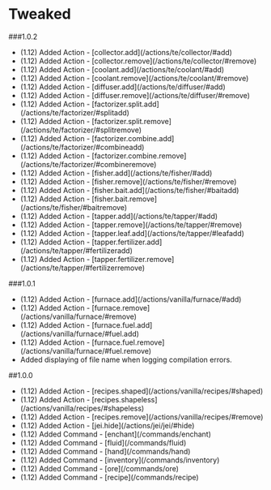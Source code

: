 # Tweaked

###1.0.2
<ul>
  <li>(1.12) Added Action - [collector.add](/actions/te/collector/#add)</li>
  <li>(1.12) Added Action - [collector.remove](/actions/te/collector/#remove)</li>
  <li>(1.12) Added Action - [coolant.add](/actions/te/coolant/#add)</li>
  <li>(1.12) Added Action - [coolant.remove](/actions/te/coolant/#remove)</li>
  <li>(1.12) Added Action - [diffuser.add](/actions/te/diffuser/#add)</li>
  <li>(1.12) Added Action - [diffuser.remove](/actions/te/diffuser/#remove)</li>
  <li>(1.12) Added Action - [factorizer.split.add](/actions/te/factorizer/#splitadd)</li>
  <li>(1.12) Added Action - [factorizer.split.remove](/actions/te/factorizer/#splitremove)</li>
  <li>(1.12) Added Action - [factorizer.combine.add](/actions/te/factorizer/#combineadd)</li>
  <li>(1.12) Added Action - [factorizer.combine.remove](/actions/te/factorizer/#combineremove)</li>
  <li>(1.12) Added Action - [fisher.add](/actions/te/fisher/#add)</li>
  <li>(1.12) Added Action - [fisher.remove](/actions/te/fisher/#remove)</li>
  <li>(1.12) Added Action - [fisher.bait.add](/actions/te/fisher/#baitadd)</li>
  <li>(1.12) Added Action - [fisher.bait.remove](/actions/te/fisher/#baitremove)</li>
  <li>(1.12) Added Action - [tapper.add](/actions/te/tapper/#add)</li>
  <li>(1.12) Added Action - [tapper.remove](/actions/te/tapper/#remove)</li>
  <li>(1.12) Added Action - [tapper.leaf.add](/actions/te/tapper/#leafadd)</li>
  <li>(1.12) Added Action - [tapper.fertilizer.add](/actions/te/tapper/#fertilizeradd)</li>
  <li>(1.12) Added Action - [tapper.fertilizer.remove](/actions/te/tapper/#fertilizerremove)</li>
</ul>

###1.0.1
<ul>
  <li>(1.12) Added Action - [furnace.add](/actions/vanilla/furnace/#add)</li>
  <li>(1.12) Added Action - [furnace.remove](/actions/vanilla/furnace/#remove)</li>
  <li>(1.12) Added Action - [furnace.fuel.add](/actions/vanilla/furnace/#fuel.add)</li>
  <li>(1.12) Added Action - [furnace.fuel.remove](/actions/vanilla/furnace/#fuel.remove)</li>
  <li>Added displaying of file name when logging compilation errors.</li>
</ul>

##1.0.0
<ul>
  <li>(1.12) Added Action - [recipes.shaped](/actions/vanilla/recipes/#shaped)</li>
  <li>(1.12) Added Action - [recipes.shapeless](/actions/vanilla/recipes/#shapeless)</li>
  <li>(1.12) Added Action - [recipes.remove](/actions/vanilla/recipes/#remove)</li>
  <li>(1.12) Added Action - [jei.hide](/actions/jei/jei/#hide)</li>
  <li>(1.12) Added Command - [enchant](/commands/enchant)</li>
  <li>(1.12) Added Command - [fluid](/commands/fluid)</li>
  <li>(1.12) Added Command - [hand](/commands/hand)</li>
  <li>(1.12) Added Command - [inventory](/commands/inventory)</li>
  <li>(1.12) Added Command - [ore](/commands/ore)</li>
  <li>(1.12) Added Command - [recipe](/commands/recipe)</li>
</ul>